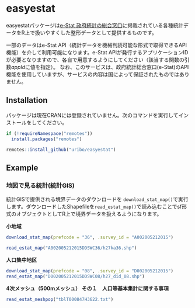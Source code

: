 
<!-- README.md is generated from README.Rmd. Please edit that file -->

# easyestat

<!-- badges: start -->
<!-- badges: end -->

easyestatパッケージは[e-Stat
政府統計の総合窓口](https://www.e-stat.go.jp)に掲載されている各種統計データをR上で扱いやすくした整形データとして提供するものです。

一部のデータはe-Stat
API（統計データを機械判読可能な形式で取得できるAPI機能）を介して利用可能になります。e-Stat
APIが発行するアプリケーションIDが必要となりますので、各自で用意するようにしてください（該当する関数の引数*appId*に値を指定）。
なお、このサービスは、政府統計総合窓口(e-Stat)のAPI機能を使用していますが、サービスの内容は国によって保証されたものではありません。

## Installation

パッケージは現在CRANには登録されていません。次のコマンドを実行してインストールをしてください。

``` r
if (!requireNamespace("remotes"))
  install.packages("remotes")

remotes::install_github("uribo/easyestat")
```

## Example

### 地図で見る統計(統計GIS)

統計GISで提供される境界データのダウンロードを
`download_stat_map()`で実行します。ダウンロードしたShapefileを`read_estat_map()`で読み込むことでsf形式のオブジェクトとしてR上で境界データを扱えるようになります。

**小地域**

``` r
download_stat_map(prefcode = "36", .survey_id = "A002005212015")
```

``` r
read_estat_map("A002005212015DDSWC36/h27ka36.shp")
```

**人口集中地区**

``` r
download_stat_map(prefcode = "08", .survey_id = "D002005212015")
read_estat_map("D002005212015DDSWC08/h27_did_08.shp")
```

**4次メッシュ（500mメッシュ） その１　人口等基本集計に関する事項**

``` r
read_estat_meshpop("tblT000847H3622.txt")
```
